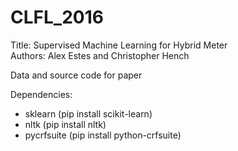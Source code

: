 # CLFL_2016
Title: Supervised Machine Learning for Hybrid Meter <br>
Authors: Alex Estes and Christopher Hench

Data and source code for paper

Dependencies:

* sklearn (pip install scikit-learn)
* nltk (pip install nltk)
* pycrfsuite (pip install python-crfsuite)
